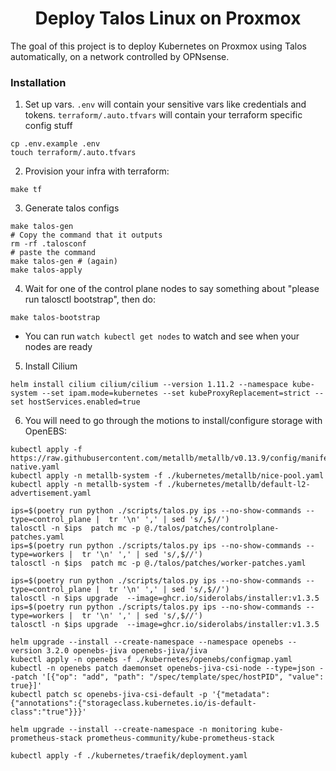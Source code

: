 <center>

# Deploy Talos Linux on Proxmox

</center>

The goal of this project is to deploy Kubernetes on Proxmox using Talos automatically, on a network controlled by OPNsense.

### Installation

1. Set up vars. `.env` will contain your sensitive vars like credentials and tokens. `terraform/.auto.tfvars` will contain your terraform specific config stuff

```
cp .env.example .env
touch terraform/.auto.tfvars
```

2. Provision your infra with terraform:

```
make tf
```

3. Generate talos configs

```
make talos-gen
# Copy the command that it outputs
rm -rf .talosconf
# paste the command
make talos-gen # (again)
make talos-apply
```

4. Wait for one of the control plane nodes to say something about "please run talosctl bootstrap", then do:

```
make talos-bootstrap
```

  - You can run `watch kubectl get nodes` to watch and see when your nodes are ready

5. Install Cilium

```
helm install cilium cilium/cilium --version 1.11.2 --namespace kube-system --set ipam.mode=kubernetes --set kubeProxyReplacement=strict --set hostServices.enabled=true
```

6. You will need to go through the motions to install/configure storage with OpenEBS:

```
kubectl apply -f https://raw.githubusercontent.com/metallb/metallb/v0.13.9/config/manifests/metallb-native.yaml
kubectl apply -n metallb-system -f ./kubernetes/metallb/nice-pool.yaml
kubectl apply -n metallb-system -f ./kubernetes/metallb/default-l2-advertisement.yaml

ips=$(poetry run python ./scripts/talos.py ips --no-show-commands --type=control_plane |  tr '\n' ',' | sed 's/,$//')
talosctl -n $ips  patch mc -p @./talos/patches/controlplane-patches.yaml
ips=$(poetry run python ./scripts/talos.py ips --no-show-commands --type=workers |  tr '\n' ',' | sed 's/,$//')
talosctl -n $ips  patch mc -p @./talos/patches/worker-patches.yaml

ips=$(poetry run python ./scripts/talos.py ips --no-show-commands --type=control_plane |  tr '\n' ',' | sed 's/,$//')
talosctl -n $ips upgrade  --image=ghcr.io/siderolabs/installer:v1.3.5
ips=$(poetry run python ./scripts/talos.py ips --no-show-commands --type=workers |  tr '\n' ',' | sed 's/,$//')
talosctl -n $ips upgrade  --image=ghcr.io/siderolabs/installer:v1.3.5

helm upgrade --install --create-namespace --namespace openebs --version 3.2.0 openebs-jiva openebs-jiva/jiva
kubectl apply -n openebs -f ./kubernetes/openebs/configmap.yaml
kubectl -n openebs patch daemonset openebs-jiva-csi-node --type=json --patch '[{"op": "add", "path": "/spec/template/spec/hostPID", "value": true}]'
kubectl patch sc openebs-jiva-csi-default -p '{"metadata": {"annotations":{"storageclass.kubernetes.io/is-default-class":"true"}}}'

helm upgrade --install --create-namespace -n monitoring kube-prometheus-stack prometheus-community/kube-prometheus-stack

kubectl apply -f ./kubernetes/traefik/deployment.yaml
```


